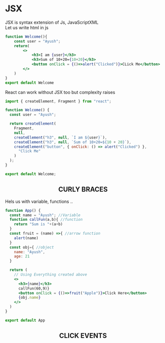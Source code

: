 # JSX
JSX is syntax extension of Js, JavaScriptXML  
Let us write html in js

```jsx
function Welcome(){
    const user = "Ayush";
    return(
        <>
            <h3>I am {user}</h3>
            <h3>Sum of 10+20={10+20}</h3>
            <button onClick = {()=>alert("Clicked")}>CLick Me</button>
        </>
    )
}
export default Welcome
```
React can work without JSX too but complexity raises

```jsx
import { createElement, Fragment } from "react";

function Welcome() {
  const user = "Ayush";

  return createElement(
    Fragment,
    null,
    createElement("h3", null, `I am ${user}`),
    createElement("h3", null, `Sum of 10+20=${10 + 20}`),
    createElement("button", { onClick: () => alert("Clicked") },
      "Click Me"
    )
  );
}

export default Welcome;
```

## <center> CURLY BRACES

Hels us with variable, functions ..
```jsx
function App() {
  const name = "Ayush"; //Variable
  function callFun(a,b){ //function
    return "Sum is "+(a+b)
  }
  const fruit = (name) =>{ //arrow function
    alert(name)
  }
  const obj={ //object
    name: "Ayush",
    age: 21
  }

  return (
    // Using Everything created above
    <>
      <h3>{name}</h3>
      callFun(60,9)}
      <button onClick = {()=>fruit("Apple")}>Click Here</button>
      {obj.name}
    </>
  )
}

export default App
```

## <center> CLICK EVENTS